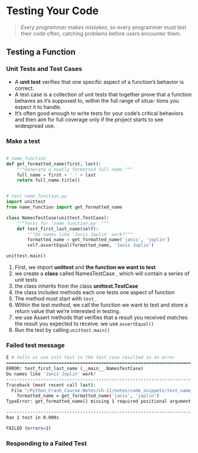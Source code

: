 # Testing Your Code

> *Every programmer makes mistakes*, so every programmer must test their code often, catching problems before users encounter them.

## Testing a Function

### Unit Tests and Test Cases

- A **unit test** verifies that one specific aspect of a function’s behavior is correct.
- A test case is a collection of unit tests that together prove that a function behaves as it’s supposed to, within the full range of situa- tions you expect it to handle.
- It’s often good enough to write tests for your code’s critical behaviors and then aim for full coverage only if the project starts to see widespread use.

### Make a test

```py

# name_function
def get_formatted_name(first, last):
    """Generate a neatly formatted full name."""
    full_name = first + ' ' + last
    return full_name.title()


# test_name_function.py
import unittest
from name_function import get_formatted_name

class NamesTestCase(unittest.TestCase):
    """Tests for 'name_function.py'."""
    def test_first_last_name(self):
        """Do names like 'Janis Joplin' work?"""
        formatted_name = get_formatted_name('janis', 'joplin')
        self.assertEqual(formatted_name, 'Janis Joplin')

unittest.main()
```

1. First, we import **unittest** and **the function we want to test**
2. we create a **class** called NamesTestCase , which will contain a series of unit tests
3. the class inherits from the class **unittest.TestCase**
4. the class includes methods each one tests one aspect of function
5. The method must start with `test_`
6. Within the *test method*, we call the function we want to test and store a return value that we’re interested in testing.
7. we use Assert methods that verifies that a result you received matches the result you expected to receive. we use `assertEqual()`
8. Run the test by calling `unittest.main()`

### Failed test message

```bash
E # tells us one unit test in the test case resulted in an error
======================================================================
ERROR: test_first_last_name (__main__.NamesTestCase)
Do names like 'Janis Joplin' work?
----------------------------------------------------------------------
Traceback (most recent call last):
  File "/Python_Crash_Course-Notes/ch-11/notes/code_snippets/test_name_ function.py", line 8, in test_first_last_name
    formatted_name = get_formatted_name('janis', 'joplin')
TypeError: get_formatted_name() missing 1 required positional argument: 'last'

----------------------------------------------------------------------
Ran 1 test in 0.000s

FAILED (errors=1)
```

### Responding to a Failed Test
